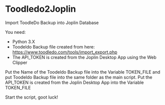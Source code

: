 # Toodledo2Joplin

Import ToodleDo Backup into Joplin Database

You need:

-   Python 3.X
-   Toodeldo Backup file created from here: https://www.toodledo.com/tools/import_export.php
-   The API_TOKEN is created from the Joplin Desktop App using the Web Clipper

Put the Name of the Toodeldo Backup file into the Variable TOKEN_FILE and put Toodeldo Backup file into the same folder as the main script.
Put the API_TOKEN is created from the Joplin Desktop App into the Variable TOKEN_FILE

Start the script, goot luck!
